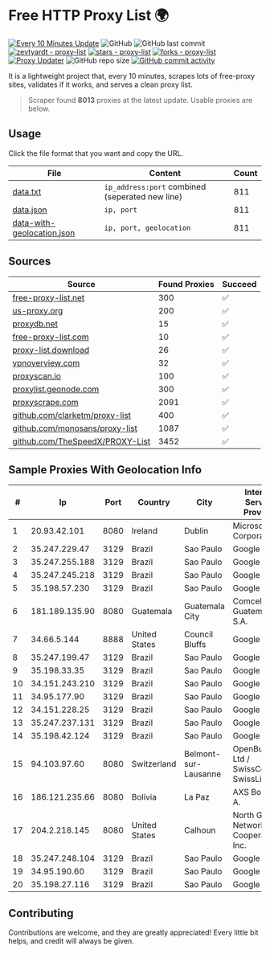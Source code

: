 
# Free HTTP Proxy List 🌍

[![Every 10 Minutes Update](https://github.com/mertguvencli/http-proxy-list/actions/workflows/main.yml/badge.svg?branch=main)](https://github.com/mertguvencli/http-proxy-list/actions/workflows/main.yml)
![GitHub](https://img.shields.io/github/license/mertguvencli/http-proxy-list)
![GitHub last commit](https://img.shields.io/github/last-commit/mertguvencli/http-proxy-list)
[![zevtyardt - proxy-list](https://img.shields.io/static/v1?label=zevtyardt&message=proxy-list&color=blue&logo=github)](https://github.com/zevtyardt/proxy-list "Go to GitHub repo")
[![stars - proxy-list](https://img.shields.io/github/stars/zevtyardt/proxy-list?style=social)](https://github.com/zevtyardt/proxy-list)
[![forks - proxy-list](https://img.shields.io/github/forks/zevtyardt/proxy-list?style=social)](https://github.com/zevtyardt/proxy-list)
[![Proxy Updater](https://github.com/zevtyardt/proxy-list/workflows/Proxy%20Updater/badge.svg)](https://github.com/zevtyardt/proxy-list/actions?query=workflow:"Proxy+Updater")
![GitHub repo size](https://img.shields.io/github/repo-size/zevtyardt/proxy-list)
[![GitHub commit activity](https://img.shields.io/github/commit-activity/m/zevtyardt/proxy-list?logo=commits)](https://github.com/zevtyardt/proxy-list/commits/main)

It is a lightweight project that, every 10 minutes, scrapes lots of free-proxy sites, validates if it works, and serves a clean proxy list.

> Scraper found **8013** proxies at the latest update. Usable proxies are below.

## Usage

Click the file format that you want and copy the URL.

|File|Content|Count|
|----|-------|-----|
|[data.txt](https://raw.githubusercontent.com/mertguvencli/http-proxy-list/main/proxy-list/data.txt)|`ip_address:port` combined (seperated new line)|811|
|[data.json](https://raw.githubusercontent.com/mertguvencli/http-proxy-list/main/proxy-list/data.json)|`ip, port`|811|
|[data-with-geolocation.json](https://raw.githubusercontent.com/mertguvencli/http-proxy-list/main/proxy-list/data-with-geolocation.json)|`ip, port, geolocation`|811|

## Sources

|Source|Found Proxies|Succeed|
|------|-------------|-------|
|[free-proxy-list.net](https://free-proxy-list.net)|300|✅|
|[us-proxy.org](https://www.us-proxy.org)|200|✅|
|[proxydb.net](http://proxydb.net)|15|✅|
|[free-proxy-list.com](https://free-proxy-list.com/?page=&port=&type%5B%5D=http&type%5B%5D=https&up_time=0&search=Search)|10|✅|
|[proxy-list.download](https://www.proxy-list.download/HTTP)|26|✅|
|[vpnoverview.com](https://vpnoverview.com/privacy/anonymous-browsing/free-proxy-servers)|32|✅|
|[proxyscan.io](https://www.proxyscan.io)|100|✅|
|[proxylist.geonode.com](https://proxylist.geonode.com/api/proxy-list?limit=300&page=1&sort_by=lastChecked&sort_type=desc&protocols=http,https)|300|✅|
|[proxyscrape.com](https://api.proxyscrape.com/v2/?request=displayproxies&protocol=http&timeout=10000&country=all&ssl=all&anonymity=all)|2091|✅|
|[github.com/clarketm/proxy-list](https://raw.githubusercontent.com/clarketm/proxy-list/master/proxy-list-raw.txt)|400|✅|
|[github.com/monosans/proxy-list](https://raw.githubusercontent.com/monosans/proxy-list/main/proxies/http.txt)|1087|✅|
|[github.com/TheSpeedX/PROXY-List](https://raw.githubusercontent.com/TheSpeedX/PROXY-List/master/http.txt)|3452|✅|


## Sample Proxies With Geolocation Info

|#|Ip|Port|Country|City|Internet Service Provider|
|-|--|----|-------|----|-------------------------|
|1|20.93.42.101|8080|Ireland|Dublin|Microsoft Corporation|
|2|35.247.229.47|3129|Brazil|Sao Paulo|Google LLC|
|3|35.247.255.188|3129|Brazil|Sao Paulo|Google LLC|
|4|35.247.245.218|3129|Brazil|Sao Paulo|Google LLC|
|5|35.198.57.230|3129|Brazil|Sao Paulo|Google LLC|
|6|181.189.135.90|8080|Guatemala|Guatemala City|Comcel Guatemala S.A.|
|7|34.66.5.144|8888|United States|Council Bluffs|Google LLC|
|8|35.247.199.47|3129|Brazil|Sao Paulo|Google LLC|
|9|35.198.33.35|3129|Brazil|Sao Paulo|Google LLC|
|10|34.151.243.210|3129|Brazil|Sao Paulo|Google LLC|
|11|34.95.177.90|3129|Brazil|Sao Paulo|Google LLC|
|12|34.151.228.25|3129|Brazil|Sao Paulo|Google LLC|
|13|35.247.237.131|3129|Brazil|Sao Paulo|Google LLC|
|14|35.198.42.124|3129|Brazil|Sao Paulo|Google LLC|
|15|94.103.97.60|8080|Switzerland|Belmont-sur-Lausanne|OpenBusiness Ltd / SwissCenter / SwissLink|
|16|186.121.235.66|8080|Bolivia|La Paz|AXS Bolivia S. A.|
|17|204.2.218.145|8080|United States|Calhoun|North Georgia Network Cooperative, Inc.|
|18|35.247.248.104|3129|Brazil|Sao Paulo|Google LLC|
|19|34.95.190.60|3129|Brazil|Sao Paulo|Google LLC|
|20|35.198.27.116|3129|Brazil|Sao Paulo|Google LLC|



## Contributing

Contributions are welcome, and they are greatly appreciated! Every
little bit helps, and credit will always be given.

